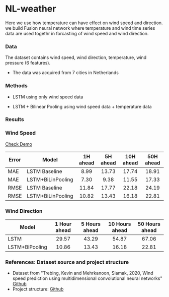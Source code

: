 # NL-weather
Here we use how temperature can have effect on wind speed and direction. we build Fusion neural network where temperature and wind time series data are used togethr in forcasting of wind speed and wind direction. 

### Data

The dataset contains wind speed, wind direction, temperature, wind pressure  (6 features). 

- The data was acquired from 7 cities in Netherlands

### Methods

- LSTM using only wind speed data

- LSTM + Bilinear Pooling using wind speed data + temperature data


### Results
### Wind Speed

[Check Demo](https://github.com/mhmdrdwn/NLweather/blob/main/wind_speed_demo.ipynb)

| Error | Model             | 1H ahead | 5H ahead|10H ahead|50H ahead|
|-------| ----------------- |:--------:|:-------:|:-------:|:-------:|
| MAE   | LSTM Baseline     |  8.99    |  13.73  |   17.74 |  18.91  | 
| MAE   | LSTM+BiLinPooling |  7.30    |  9.38   |   11.55 |  17.33  | 
| RMSE  | LSTM Baseline     | 11.84    |  17.77  |  22.18  |  24.19  |
| RMSE  | LSTM+BiLinPooling | 10.82    |  13.43  |   16.18 |  22.81  |


### Wind Direction

| Model         | 1 Hour ahead | 5 Hours ahead|10 Hours ahead|50 Hours ahead|
| ------------- |:------------:|:------------:|:------------:|:------------:|
| LSTM          |  29.57       |  43.29       |   54.87      |  67.06       |
| LSTM+BiPooling|  10.86       |  13.43       |   16.18      |  22.81       |



### References: Dataset source and project structure
- Dataset from "Trebing, Kevin and Mehrkanoon, Siamak, 2020, Wind speed prediction using multidimensional convolutional neural networks" [Github](https://github.com/HansBambel/multidim_conv)
- Project structure: [Github](https://github.com/ossez-com/python-project-structure-sample)

